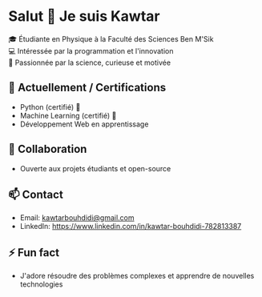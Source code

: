 # Salut 👋 Je suis Kawtar

🎓 Étudiante en Physique à la Faculté des Sciences Ben M'Sik  
💻 Intéressée par la programmation et l'innovation  
🔬 Passionnée par la science, curieuse et motivée

## 🌱 Actuellement / Certifications
- Python (certifié) 🐍
- Machine Learning (certifié) 🤖
- Développement Web en apprentissage

## 👯 Collaboration
- Ouverte aux projets étudiants et open-source

## 📫 Contact
- Email: kawtarbouhdidi@gmail.com
- LinkedIn: https://www.linkedin.com/in/kawtar-bouhdidi-782813387

## ⚡ Fun fact
- J'adore résoudre des problèmes complexes et apprendre de nouvelles technologies
